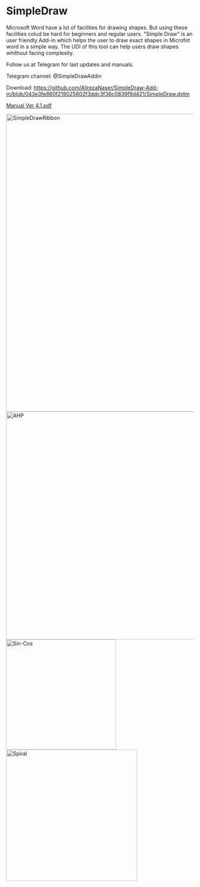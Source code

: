 # SimpleDraw
Microsoft Word have a lot of facilities for drawing shapes. But using these facilities colud be hard for beginners and regular users. "Simple Draw" is an user friendly Add-in which helps the user to draw exact shapes in Microfot word in a simple way. The UDI of this tool can help users draw shapes whithout facing complexity.


Follow us at Telegram for last updates and manuals.

Telegram channel: @SimpleDrawAddin

Download:
https://github.com/AlirezaNaser/SimpleDraw-Add-in/blob/043e3fe860f219025602f3ddc3f36c0839f9d421/SimpleDraw.dotm

[Manual Ver 4.1.pdf](https://github.com/AlirezaNaser/SimpleDraw-Add-in/files/8597540/Manual.Ver.4.1.pdf)






<img width="798" alt="SimpleDrawRibbon" src="https://user-images.githubusercontent.com/70744035/166116703-5a6064c1-d131-4f22-87f0-4e3fdac731e1.png">



<img width="611" alt="AHP" src="https://user-images.githubusercontent.com/70744035/100551667-6623ba00-3297-11eb-971b-f98fa57f6553.png">



<img width="295" alt="Sin-Cos" src="https://user-images.githubusercontent.com/70744035/100551699-ae42dc80-3297-11eb-8224-1e8e10610bef.png">



<img width="352" alt="Spiral" src="https://user-images.githubusercontent.com/70744035/100551854-a20b4f00-3298-11eb-9d2e-0fb9a7254446.png">




